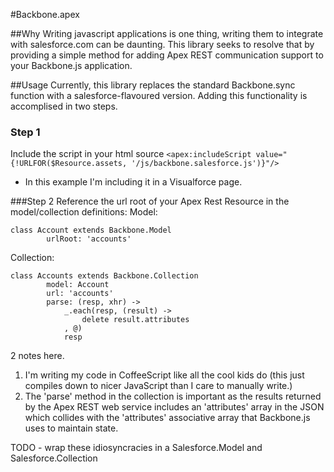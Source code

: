 #Backbone.apex

##Why
Writing javascript applications is one thing, writing them to integrate with salesforce.com can be daunting.  This library seeks to resolve that by providing a simple method for adding Apex REST communication support to your Backbone.js application.

##Usage
Currently, this library replaces the standard Backbone.sync function with a salesforce-flavoured version.  Adding this functionality is accomplised in two steps.

### Step 1
Include the script in your html source
```<apex:includeScript value="{!URLFOR($Resource.assets, '/js/backbone.salesforce.js')}"/>```

* In this example I'm including it in a Visualforce page.

###Step 2
Reference the url root of your Apex Rest Resource in the model/collection definitions:
Model:
```
class Account extends Backbone.Model
		urlRoot: 'accounts'
```

Collection:
```
class Accounts extends Backbone.Collection
		model: Account
		url: 'accounts'
		parse: (resp, xhr) ->
			_.each(resp, (result) ->
				delete result.attributes
			, @)
			resp
```

2 notes here.
1. I'm writing my code in CoffeeScript like all the cool kids do (this just compiles down to nicer JavaScript than I care to manually write.)
2. The 'parse' method in the collection is important as the results returned by the Apex REST web service includes an 'attributes' array in the JSON which collides with the 'attributes' associative array that Backbone.js uses to maintain state.

TODO - wrap these idiosyncracies in a Salesforce.Model and Salesforce.Collection